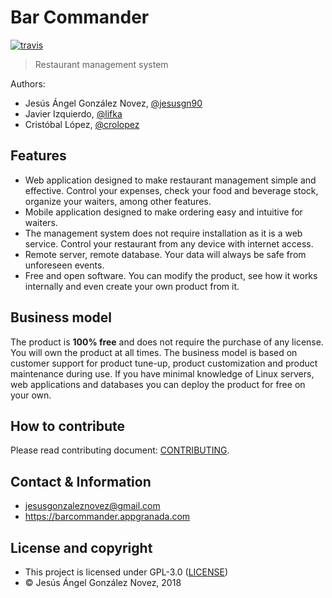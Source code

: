 # Bar Commander

[![travis](https://travis-ci.org/jesusgn90/bar-commander.svg?branch=master)](https://travis-ci.org/jesusgn90/bar-commander)

> Restaurant management system

Authors: 

- Jesús Ángel González Novez, [@jesusgn90](https://github.com/jesusgn90)
- Javier Izquierdo, [@lifka](https://github.com/lifka)
- Cristóbal López, [@crolopez](https://github.com/crolopez)

## Features

- Web application designed to make restaurant management simple and effective. Control your expenses, check your food and beverage stock, organize your waiters, among other features.
- Mobile application designed to make ordering easy and intuitive for waiters.
- The management system does not require installation as it is a web service. Control your restaurant from any device with internet access.
- Remote server, remote database. Your data will always be safe from unforeseen events. 
- Free and open software. You can modify the product, see how it works internally and even create your own product from it.

## Business model

The product is __100% free__ and does not require the purchase of any license. You will own the product at all times. The business model is based on customer support for product tune-up, product customization and product maintenance during use. If you have minimal knowledge of Linux servers, web applications and databases you can deploy the product for free on your own.

## How to contribute

Please read contributing document: [CONTRIBUTING](CONTRIBUTING.md).

## Contact & Information

- jesusgonzaleznovez@gmail.com
- https://barcommander.appgranada.com

## License and copyright

- This project is licensed under GPL-3.0 ([LICENSE](LICENSE))
- &copy; Jesús Ángel González Novez, 2018
